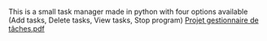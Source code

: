 This is a small task manager made in python with four options available (Add tasks, Delete tasks, View tasks, Stop program)
[Projet gestionnaire de tâches.pdf](https://github.com/PigeonVoyachieur/TaskManagerProject/files/14361175/Projet.gestionnaire.de.taches.pdf)
